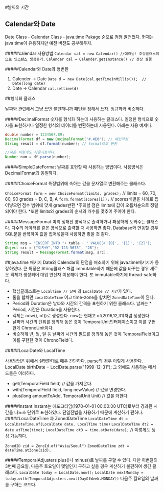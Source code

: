 #날짜와 시간

## Calendar와 Date
Date Class - Calendar Class - java.time Pakage 순으로 점점 발전했다.
현재는 java.time이 유용하지만 예전 버전도 공부해두자.

#####calendar 사용방법
`Calendar cal = new Calendar() //에러남! 추상클래스이므로 인스턴스 생성불가.`
`Calendar cal = Calender.getInstance() // 정상 실행`

#####Calendar와 Date의 형변환
1. Calender -> Date
`Date d = new Date(cal.getTimeInMillis());  // Date(long date)`
2. Date -> Calendar
`cal.settime(d)`


##형식화 클래스

날짜와 관련해서 그냥 쓰면 불편하니까 패턴을 정해서 쓰자. 정규화와 비슷하다.

#####DecimalFormat
숫자를 형식화 하는데 사용하는 클래스다.
일정한 형식으로 숫자를 표현하거나 일정한 형식의 데이터를 변환하는데 사용된다.
아래는 사용 예제다.
```java
double number = 1234567.89;
DecimalFormat df = new DecimalFormat("#.#E0"); // 패턴작성
String result = df.format(number); // format으로 변환

//혹은 이렇게도 사용가능하다.
Number num = df.parse(number);
```

#####SimpleDateFormat
날짜를 표현할 때 사용하는 방법이다. 사용방식은 DecimalFormat과 동일하다.

#####ChoiceFormat
특정범위에 속하는 값을 문자열로 변환해주는 클래스다.

`ChoiceFormat form = new ChoiceFormat(limits, grades);`
// limits = 60, 70, 80, 90  grades = D, C, B, A
`form.format(scores[i]);`
// scores배열을 차례로 집어넣으면 점수 범위에 맞게 grades반환
*주의할 점은 limits에 값이 오름차순으로 정렬되어야 한다.
*또한 limits와 grades의 순서와 개수를 맞추어 주어야 한다.

#####MessageFormat
미리 정해진 양식대로 출력하거나 파싱하게 도와주는 클래스다. 다수의 데이터를 같은 양식으로 출력할 때 사용하면 좋다. Database와 연동할 경우 SQL문을 반복하여 값을 집어넣을때 사용하면 좋을 것 같다.

```java
String msg = "INSERT INTO "+ table + " VALUES('{0}', '{1}', '{2}');
Object src = {"이자바","02-123-5678", "28"};
String result = MessageFormat.format(msg, src);
```

##java.time 패키지
Date와 Calendar의 단점을 해소하기 위해 java.time패키지가 등장하였다. 큰 특징은 String클래스 처럼 immutable하기 때문에 값을 바꾸는 경우 새로운 객체가 생성되어 대입 연산자 이용해야 한다. 또 immutable하기에 thread-safe하다.

* 핵심클래스로는 `LocalTime // 날짜` 과 `LocalDate // 시간`가 있다. 
* 둘을 합치면  `LocalDateTime` 이고 time-zone을 합치면 `ZonedDateTime`이 된다. 
* Period와 Duration은 날짜와 시간의 간격을 표현하기 위한 클래스다. 날짜는 * Period, 시간은 Duration을 사용한다.
* 객체는 now(), of()로 생성한다. now는 현재고 of(2016,12,31)처럼 생성한다.
* 날짜와 시간의 단위를 정의해 놓은 것이 TemporalUnit인터페이스이고 이를 구현한게 ChronoUnit이다.
* 비슷하게 년, 월, 일 등 날짜와 시간의 필드를 정의해 놓은 것이 TemporalField이고 이를 구현한 것이 ChronoField다.

#####LocalDate와 LocalTime

사용방법은 위에서 설명한대로 매우 간단하다. 
parse의 경우 이렇게 사용한다.
LocalDate birthDate = LoclDate.parse("1999-12-31");
 그 외에도 사용하는 메서드들은 이러하다.
 * get(TemporalField field) // 값을 가져온다.
 * with(TemporalField field, long newValue) // 값을 변경한다.
 * plus(long amountToAdd, TemporalUnit Unit) // 값을 더한다.
 
#####Instant
Instant는 에포크타임(1970-01-01 00:00:00 UTC)로부터 경과된 시간을 나노초 단위로 표현하였다. 단일진법을 사용하기 때문에 계산하기 편하다. 
#####LocalDateTime 과 ZonedDateTime
`LocalDateTime dt = LocalDateTime.of(LocalDate date, LocalTime time)`
`LocalDateTime dt2 = date.atTime(time);`
`LocalDateTime dt3 = time.atDate(date);`
// 이렇게도 생성 가능하다.

`ZonedID zid = ZoneId.of("Asia/Seoul")`
`ZonedDateTime zdt = dateTime.atZone(zid);`

#####TemporalAdjusters
plus()나 minus()로 날짜를 구할 수 있다. 다만 이번달의 3번째 금요일, 다음주 토요일이 몇일인지 구하고 싶을 경우 계산하기 불편하여 생긴 클래스다. 
`LocalDate today = LocalDate.now();`
`LocalDate nextMonday = today.with(TemporalAdjusters.next(DayOfWeek.MONDAY))`
다음주 월요일의 날짜를 구하는 코드다.


